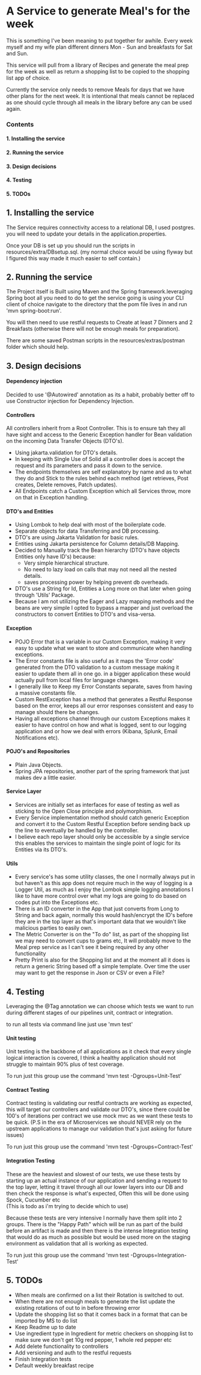 # A Service to generate Meal's for the week
This is something I've been meaning to put together for awhile. Every week myself and my wife plan different 
dinners Mon - Sun and breakfasts for Sat and Sun.

This service will pull from a library of Recipes and generate the meal prep for the week as well as return a 
shopping list to be copied to the shopping list app of choice. 

Currently the service only needs to remove Meals for days that we have other plans for the next week.
It is intentional that meals cannot be replaced as one should cycle through all meals in the library before any can be 
used again.

### Contents
#### 1. Installing the service
#### 2. Running the service
#### 3. Design decisions
#### 4. Testing
#### 5. TODOs

## 1. Installing the service
The Service requires connectivity access to a relational DB, I used postgres.
you will need to update your details in the application.properties.

Once your DB is set up you should run the scripts in resources/extra/DBsetup.sql.
(my normal choice would be using flyway but I figured this way made it much easier to self contain.)

## 2. Running the service
The Project itself is Built using Maven and the Spring framework.leveraging Spring boot all you need to do
to get the service going is using your CLI client of choice navigate to the directory that the pom file lives in and
run 'mvn spring-boot:run'.

You will then need to use restful requests to Create at least 7 Dinners and 2 Breakfasts (otherwise there will not be
enough meals for preparation).

There are some saved Postman scripts in the resources/extras/postman folder which should help.

## 3. Design decisions

#### Dependency injection
Decided to use '@Autowired' annotation as its a habit, probably better off to use Constructor injection for Dependency 
Injection.

#### Controllers
All controllers inherit from a Root Controller. This is to ensure tah they all have sight and access to the Generic 
Exception handler for Bean validation on the incoming Data Transfer Objects (DTO's).

 - Using jakarta.validation for DTO's details.
 - In keeping with Single Use of Solid all a controller does is accept the request and its parameters and pass it down 
   to the service.
 - The endpoints themselves are self explanatory by name and  as to what they do and Stick to the rules behind each 
   method (get retrieves, Post creates, Delete removes, Patch updates).
 - All Endpoints catch a Custom Exception which all Services throw, more on that in Exception handling.

#### DTO's and Entities

 - Using Lombok to help deal with most of the boilerplate code.
 - Separate  objects for data Transferring and DB processing.
 - DTO's are using Jakarta Validation for basic rules.
 - Entities using Jakarta persistence for Column details/DB Mapping. 
 - Decided to Manually track the Bean hierarchy (DTO's have objects Entities only have ID's) because: 
   - Very simple hierarchical structure.
   - No need to lazy load on calls that may not need all the nested details.
   - saves processing power by helping prevent db overheads.
 - DTO's use a String for Id, Entities a Long more on that later when going through 'Utils' Package.
 - Because I am not utilizing the Eager and Lazy mapping methods and the beans are very simple I opted to bypass a 
   mapper and just overload the constructors to convert Entities to DTO's and visa-versa.

#### Exception

- POJO Error that is a variable in our Custom Exception, making it very easy to update what we want to store and
  communicate when handling exceptions.
- The Error constants file is also useful as it maps the 'Error code' generated from the DTO validation to a custom
  message making it easier to update them all in one go. in a bigger application these would actually pull from local 
  files for language changes.
- I generally like to Keep my Error Constants separate, saves from having a massive constants file.
- Custom RestException has a method that generates a Restful Response based on the error, keeps all our error responses
  consistent  and easy to manage should there be changes.
- Having all exceptions channel through our custom Exceptions makes it easier to have control on how and what is logged,
  sent to our logging application and or how we deal with errors (Kibana, Splunk, Email Notifications etc). 

#### POJO's and Repositories

 - Plain Java Objects.
 - Spring JPA repositories, another part of the spring framework that just makes dev a little easier.

#### Service Layer

- Services are initially set as interfaces for ease of testing as well as sticking to the Open Close principle and 
  polymorphism.
- Every Service implementation  method should catch generic Exception and convert it to the Custom Restful Exception 
  before sending back up the line to eventually be handled by the controller.
- I believe each repo layer should only be accessible  by a single service this enables the services to maintain the 
  single point of logic for its Entities via its DTO's.

#### Utils
- Every service's has some utility classes, the one I normally always put in but haven't as this app does not require
  much in the way of logging is a Logger Util, as much as I enjoy the Lombok simple logging annotations I like to have 
  more control over what my logs are going to do based on codes put into the Exceptions etc.
- There is an ID converter in the App that just converts from Long to String and back again, normally this would 
  hash/encrypt the ID's before they are in the top layer as that's important data that we wouldn't like malicious parties
  to easily own.
- The Metric Converter is on the "To do" list, as part of the shopping list we may need to convert cups to grams 
  etc, It will probably move to the Meal prep service as I can't see it being required by any other functionality
- Pretty Print is also for the Shopping list and at the moment all it does is return a generic String based off a simple
  template. Over time the user may want to get the response in Json or CSV or even a File?


## 4. Testing

Leveraging the @Tag annotation we can choose which tests we want to run during different stages of our pipelines
unit, contract or integration.

to run all tests via command line just use 'mvn test'

#### Unit testing
Unit testing is the backbone of all applications as it check that every single logical interaction is covered, I think 
a healthy application should not struggle to maintain 90% plus of test coverage.

To run just this group use the command 'mvn test -Dgroups=Unit-Test'

#### Contract Testing
Contract testing is validating our restful contracts are working as expected, this will target our controllers 
and validate our DTO's, since there could be 100's of iterations per contract we use mock mvc as we want these tests to 
be quick.
(P.S in the era of Microservices we should NEVER rely on the upstream applications to manage our validation that's just 
asking for future issues)

To run just this group use the command 'mvn test -Dgroups=Contract-Test'

#### Integration Testing
These are the heaviest and slowest of our tests, we use these tests by starting up an actual instance of our application
and sending a request to the top layer, letting it travel through all our lower layers into our DB and then check the 
response is what's expected, Often this will be done using Spock, Cucumber etc  
(This is todo as i'm trying to decide which to use)

Because these tests are very intensive I normally have them split into 2 groups. There is the "Happy Path" which will be 
run as part of the build before an artifact is made and then there is the intense Integration testing that would do as 
much as possible but would be used more on the staging environment as validation that all is working as expected.

To run just this group use the command 'mvn test -Dgroups=Integration-Test'

## 5. TODOs
 - When meals are confirmed on a list their Rotation is switched to out.
 - When there are not enough meals to generate the list update the existing rotations of out to in before throwing error
 - Update the shopping list so that it comes back in a format that can be imported by MS to do list
 - Keep Readme up to date
 - Use ingredient type in Ingredient for metric checkers on shopping list to make sure we don't get 10g red pepper, 
   1 whole red pepper etc
 - Add delete functionality to controllers
 - Add versioning and auth to the restful requests
 - Finish Integration tests
 - Default weekly breakfast recipe
